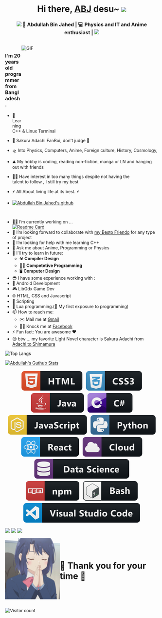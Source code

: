 <div align="center">
  <h1>Hi there, <a href="github.com/AbdullahBinJahed">ABJ</a> desu~ <img src="https://media.giphy.com/media/hvRJCLFzcasrR4ia7z/giphy.gif" width="25px"> </h1>
</div>

<div align="center">
<h3><img src="https://media.giphy.com/media/WUlplcMpOCEmTGBtBW/giphy.gif" width="30"> 👦 Abdullah Bin Jahed | 💻 Physics and IT and Anime enthusiast | <img src="https://media.giphy.com/media/WUlplcMpOCEmTGBtBW/giphy.gif" width="30"></h3>
</div>
<!--
I'm just a average person trying to live a average happy life. I love Physics, Computers and Anime.
  -->
  <br />
<img align="right" height="270px" width="450px" alt="GIF" src="https://media.giphy.com/media/kII3NwAFO3YOc/giphy.gif" />
<p align="center">
  <h3> I'm 20 years old programmer from Bangladesh.</h3>
</p>

 - 🥀 Learning C++ & Linux Terminal
 
 - 🔭 Sakura Adachi FanBoi, don't judge 🙂

 - 🛸 Into Physics, Computers, Anime, Foreign culture, History, Cosmology,

 - ⛰️ My hobby is coding, reading non-fiction, manga or LN and hanging out with friends

 - 👨‍🔬 Have interest in too many things despite not having the <br> talent to follow , I still try my best
 
 - ⚡ All About living life at its best. ⚡
 
 - <a href="https://badges.pufler.dev/visits/AbdullahBinJahed/AbdullahBinJahed"> <img alt="Abdullah Bin Jahed's github" src="https://badges.pufler.dev/visits/AbdullahBinJahed/AbdullahBinJahed"> </a>
 
 <br>
 
- 👨‍💻 I’m currently working on ...<br>
[![Readme Card](https://github-readme-stats.vercel.app/api/pin/?username=AbdullahBinJahed&repo=Cpp_Log&show_owner=true&theme=github_dark)](https://github.com/AbdullahBinJahed/Cpp_Log)
- 👯 I’m looking forward to collaborate with [my Besto Friendo](https://github.com/JonayedMohiuddin) for any type of project
- 🤔 I’m looking for help with me learning C++
- 💬 Ask me about Anime, Programming or Physics
- 🤔 I'll try to learn in future:
  - ☢️ __Compiler Design__
  - 🏃‍♂️ __Competetive Programming__
  - 🖥️ __Computer Design__
 - 😎 I have some experience working with : 
  - 📱 Android Development
  - 🎮 LibGdx Game Dev
  - 🌐 HTML, CSS and Javascript
  - 🐚 Scripting
  - 🌙 Lua programming.(👶 My first exposure to programming)
- 📫 How to reach me:
  - ✉️ Mail me at [Gmail](https://m.facebook.com/abdullahbinjahed.abj.50)
  - 🙂📖 Knock me at [Facebook](abdullahbinjahed35@gmail.com)
- ⚡ Fun fact: You are awesome ❤️
- 😍 btw ... my favorite Light Novel character is Sakura Adachi from [Adachi to Shimamura](https://jnovels.com/adachi-and-shimamura-pdf/)

![Top Langs](https://github-readme-stats.vercel.app/api/top-langs/?username=AbdullahBinJahed&layout=compact&langs_count=8&hide=html,css&theme=chartreuse-dark)

[![Abdullah's Guthub Stats](https://github-readme-stats.vercel.app/api?username=AbdullahBinJahed&show_icons=true&include_all_commits=true&theme=blue-green)](https://github.com/AbdullahBinJahed)

<!--
<p align="center">
<img src="https://raw.githubusercontent.com/8bithemant/8bithemant/master/svg/dev/languages/html.svg" alt="Html" style="vertical-align:top; margin:4px"> 
<img src="https://raw.githubusercontent.com/8bithemant/8bithemant/master/svg/dev/languages/js.svg" alt="JavaScript" style="vertical-align:top; margin:4px"> 
<img src="https://raw.githubusercontent.com/8bithemant/8bithemant/master/svg/dev/services/npm.svg" alt="NPM" style="vertical-align:top; margin:4px"> 
<img src="https://raw.githubusercontent.com/8bithemant/8bithemant/master/svg/dev/tools/bash.svg" alt="Bash" style="vertical-align:top; margin:4px">
<p align="center">
  -->
  
  <p align="center">
  <!-- For more icons please follow  https://github.com/MikeCodesDotNET/ColoredBadges -->
  <img src="https://raw.githubusercontent.com/8bithemant/8bithemant/master/svg/dev/languages/html.svg" alt="html" style="vertical-align:top; margin:4px"> 
    <img src="https://raw.githubusercontent.com/MikeCodesDotNET/ColoredBadges/master/svg/dev/languages/css3.svg" alt="css3" style="vertical-align:top; margin:4px">
    <img src="https://raw.githubusercontent.com/MikeCodesDotNET/ColoredBadges/master/svg/dev/languages/java.svg" alt="java" style="vertical-align:top; margin:4px">
  <img src="https://raw.githubusercontent.com/8bithemant/8bithemant/master/svg/dev/languages/csharp.svg" alt="csharp" style="vertical-align:top; margin:4px">
  <img src="https://raw.githubusercontent.com/8bithemant/8bithemant/master/svg/dev/languages/js.svg" alt="js" style="vertical-align:top; margin:4px">
  <img src="https://raw.githubusercontent.com/8bithemant/8bithemant/master/svg/dev/languages/python.svg" alt="python" style="vertical-align:top; margin:4px">
  <img src="https://raw.githubusercontent.com/8bithemant/8bithemant/master/svg/dev/frameworks/react.svg" alt="react" style="vertical-align:top; margin:4px">
  <img src="https://raw.githubusercontent.com/8bithemant/8bithemant/master/svg/dev/misc/cloud.svg" alt="cloud" style="vertical-align:top; margin:4px">
  <img src="https://raw.githubusercontent.com/8bithemant/8bithemant/master/svg/dev/misc/datascience.svg" alt="datascience" style="vertical-align:top; margin:4px">
  <img src="https://raw.githubusercontent.com/8bithemant/8bithemant/master/svg/dev/services/npm.svg" alt="npm" style="vertical-align:top; margin:4px">
  <img src="https://raw.githubusercontent.com/8bithemant/8bithemant/master/svg/dev/tools/bash.svg" alt="bash" style="vertical-align:top; margin:4px">
  <img src="https://raw.githubusercontent.com/8bithemant/8bithemant/master/svg/dev/tools/visualstudio_code.svg" alt="vscode" style="vertical-align:top; margin:4px">
</p>
  
 <code><a href="https://www.python.org/" target="_blank"><img height="50" src="https://www.vectorlogo.zone/logos/python/python-ar21.svg"></a></code>
<code><a href="https://www.linux.org/" target="_blank"><img height="50" src="https://www.vectorlogo.zone/logos/linux/linux-ar21.svg"></a></code>
<code><a href="https://reactjs.org/" target="_blank"><img height="50" src="https://www.vectorlogo.zone/logos/reactjs/reactjs-ar21.svg"></a></code>

<img align="left" src="https://raw.githubusercontent.com/AbdullahBinJahed/AbdullahBInJahed/main/assets/AdachiMama.jpeg" width="180px" height="200px" />

<br><br>

<h1>💖 Thank you for your time 💖 </h1>

<br><br><br><br>
<img src="https://visitor-badge.laobi.icu/badge?page_id=AbdullahBinJahed" alt="Visitor count" />


